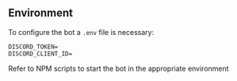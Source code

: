 ## Environment

To configure the bot a `.env` file is necessary:
```
DISCORD_TOKEN=
DISCORD_CLIENT_ID=
```

Refer to NPM scripts to start the bot in the appropriate environment
